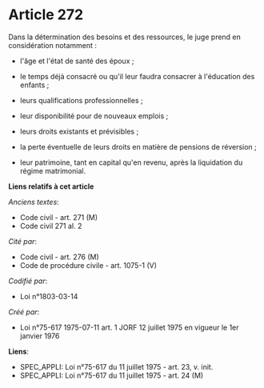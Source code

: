 # Article 272

Dans la détermination des besoins et des ressources, le juge prend en considération notamment :

- l'âge et l'état de santé des époux ;

- le temps déjà consacré ou qu'il leur faudra consacrer à l'éducation des enfants ;

- leurs qualifications professionnelles ;

- leur disponibilité pour de nouveaux emplois ;

- leurs droits existants et prévisibles ;

- la perte éventuelle de leurs droits en matière de pensions de réversion ;

- leur patrimoine, tant en capital qu'en revenu, après la liquidation du régime matrimonial.

**Liens relatifs à cet article**

_Anciens textes_:

  - Code civil - art. 271 (M)
  - Code civil 271 al. 2

_Cité par_:

  - Code civil - art. 276 (M)
  - Code de procédure civile - art. 1075-1 (V)

_Codifié par_:

  - Loi n°1803-03-14

_Créé par_:

  - Loi n°75-617 1975-07-11 art. 1 JORF 12 juillet 1975 en vigueur le 1er janvier 1976

**Liens**:

  - SPEC_APPLI: Loi n°75-617 du 11 juillet 1975 - art. 23, v. init.
  - SPEC_APPLI: Loi n°75-617 du 11 juillet 1975 - art. 24 (M)
